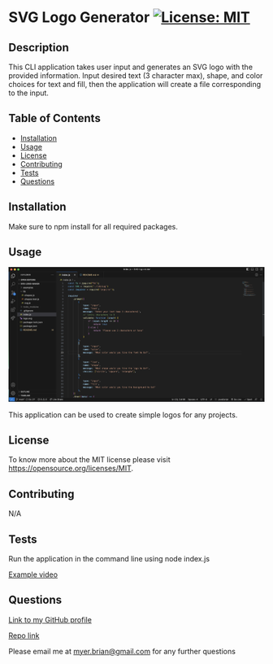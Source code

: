 # SVG Logo Generator [![License: MIT](https://img.shields.io/badge/License-MIT-yellow.svg)](https://opensource.org/licenses/MIT)

## Description

This CLI application takes user input and generates an SVG logo with the provided information. Input desired text (3 character max), shape, and color choices for text and fill, then the application will create a file corresponding to the input.

## Table of Contents

- [Installation](#installation)
- [Usage](#usage)
- [License](#license)
- [Contributing](#contributing)
- [Tests](#tests)
- [Questions](#questions)

## Installation

Make sure to npm install for all required packages.

## Usage

![Alt text](<examples/Screenshot 2023-08-21 at 11.10.13 AM.png>)

This application can be used to create simple logos for any projects.

## License

To know more about the MIT license please visit https://opensource.org/licenses/MIT.

## Contributing

N/A

## Tests

Run the application in the command line using node index.js

[Example video](https://watch.screencastify.com/v/krV9HiJeaC89QX4J8eu4)

## Questions

[Link to my GitHub profile](https://github.com/brianmyer)

[Repo link](https://github.com/brianmyer/svg-logo-maker)

Please email me at myer.brian@gmail.com for any further questions
